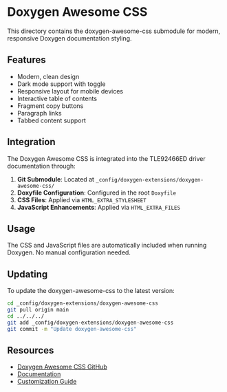 # Doxygen Awesome CSS

This directory contains the doxygen-awesome-css submodule for modern, responsive Doxygen documentation styling.

## Features

- Modern, clean design
- Dark mode support with toggle
- Responsive layout for mobile devices
- Interactive table of contents
- Fragment copy buttons
- Paragraph links
- Tabbed content support

## Integration

The Doxygen Awesome CSS is integrated into the TLE92466ED driver documentation through:

1. **Git Submodule**: Located at `_config/doxygen-extensions/doxygen-awesome-css/`
2. **Doxyfile Configuration**: Configured in the root `Doxyfile`
3. **CSS Files**: Applied via `HTML_EXTRA_STYLESHEET`
4. **JavaScript Enhancements**: Applied via `HTML_EXTRA_FILES`

## Usage

The CSS and JavaScript files are automatically included when running Doxygen. No manual configuration needed.

## Updating

To update the doxygen-awesome-css to the latest version:

```bash
cd _config/doxygen-extensions/doxygen-awesome-css
git pull origin main
cd ../../../
git add _config/doxygen-extensions/doxygen-awesome-css
git commit -m "Update doxygen-awesome-css"
```

## Resources

- [Doxygen Awesome CSS GitHub](https://github.com/jothepro/doxygen-awesome-css)
- [Documentation](https://jothepro.github.io/doxygen-awesome-css/)
- [Customization Guide](https://jothepro.github.io/doxygen-awesome-css/md_docs_2customization.html)
